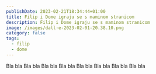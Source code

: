 ```yaml
---
publishDate: 2023-02-21T18:34:44+01:00
title: Filip i Dome igraju se s maminom stranicom
description: Filip i Dome igraju se s maminom stranicom
image: /images/dall·e-2023-02-01-20.38.10.png
category: false
tags:
  - filip
  - dome
---
```

Bla bla Bla bla Bla bla Bla bla Bla bla Bla bla Bla bla Bla bla